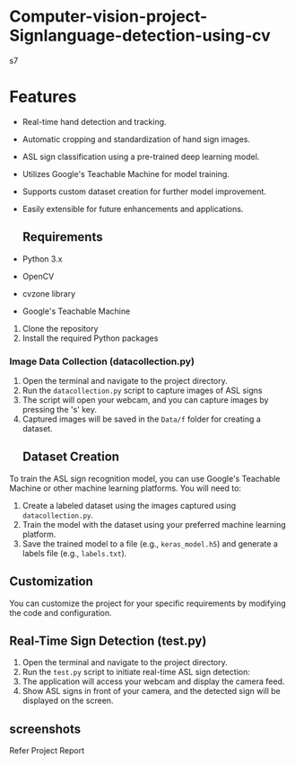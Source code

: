 # Computer-vision-project-Signlanguage-detection-using-cv
s7 
# Features
- Real-time hand detection and tracking.
- Automatic cropping and standardization of hand sign images.
- ASL sign classification using a pre-trained deep learning model.
- Utilizes Google's Teachable Machine for model training.
- Supports custom dataset creation for further model improvement.
- Easily extensible for future enhancements and applications.

  ## Requirements
- Python 3.x
- OpenCV
- cvzone library
- Google's Teachable Machine

1. Clone the repository 
2. Install the required Python packages
 ### Image Data Collection (datacollection.py)
1. Open the terminal and navigate to the project directory.
2. Run the `datacollection.py` script to capture images of ASL signs
3. The script will open your webcam, and you can capture images by pressing the 's' key.
4. Captured images will be saved in the `Data/f` folder for creating a dataset.
   ## Dataset Creation
To train the ASL sign recognition model, you can use Google's Teachable Machine or other machine learning platforms. You will need to:
1. Create a labeled dataset using the images captured using `datacollection.py`.
2. Train the model with the dataset using your preferred machine learning platform.
3. Save the trained model to a file (e.g., `keras_model.h5`) and generate a labels file (e.g., `labels.txt`).

## Customization
You can customize the project for your specific requirements by modifying the code and configuration.
## Real-Time Sign Detection (test.py)
1. Open the terminal and navigate to the project directory.
2. Run the `test.py` script to initiate real-time ASL sign detection:
3. The application will access your webcam and display the camera feed.
4. Show ASL signs in front of your camera, and the detected sign will be displayed on the screen.

## screenshots
 Refer Project Report

